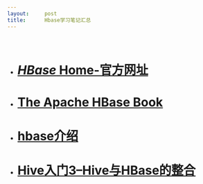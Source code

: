 ```yaml
---
layout:     post
title:      Hbase学习笔记汇总
---
```

<div id="article_content" class="article_content clearfix csdn-tracking-statistics" data-pid="blog" data-mod="popu_307" data-dsm="post">
								            <link rel="stylesheet" href="https://csdnimg.cn/release/phoenix/template/css/ck_htmledit_views-f76675cdea.css">
						<div class="htmledit_views" id="content_views">
                <p> </p>
<ul><li>
<h1 class="r"><a class="l" href="http://hbase.apache.org/" rel="nofollow"><em>HBase</em>
 Home-官方网址</a>
</h1>
</li>
<li>
<h1 class="post_title pb10"><a title="Permanent Link to The Apache HBase Book" href="http://hbase.apache.org/book.html" rel="nofollow">The Apache HBase Book</a>
</h1>
</li>
<li>
<h1 class="post_title pb10"><a title="Permanent Link to hbase介绍" href="http://www.tbdata.org/archives/1509" rel="nofollow">hbase介绍</a>

</h1>
</li>
<li>
<h1><a title="Hive入门3–Hive与HBase的整合" href="http://www.javabloger.com/article/apache-hadoop-hive-hbase-integration.html" rel="nofollow">Hive入门3–Hive与HBase的整合</a>

</h1>
</li>
</ul>            </div>
                </div>